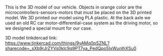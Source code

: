 This is the 3D model of our vehicle.
Objects in orange color are the microcontrollers-sensors-motors that must be placed on the 3D printed model. We 3D printed our model using PLA plastic.
At the back axle we used an old RC car motor-differential-case system as the driving motor, so we designed a special mount for our case. 


3D model tinkdercad link: https://www.tinkercad.com/things/9yAMq0pSZNL?sharecode=_sXb9rJrZYVs0klc9q9PT7ya_PedQpo5IxWunlhXSu0
